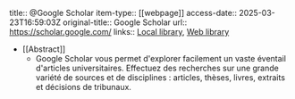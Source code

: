 title:: @Google Scholar
item-type:: [[webpage]]
access-date:: 2025-03-23T16:59:03Z
original-title:: Google Scholar
url:: https://scholar.google.com/
links:: [Local library](zotero://select/library/items/KHZURGMI), [Web library](https://www.zotero.org/users/16481611/items/KHZURGMI)

- [[Abstract]]
	- Google Scholar vous permet d'explorer facilement un vaste éventail d'articles universitaires. Effectuez des recherches sur une grande variété de sources et de disciplines : articles, thèses, livres, extraits et décisions de tribunaux.